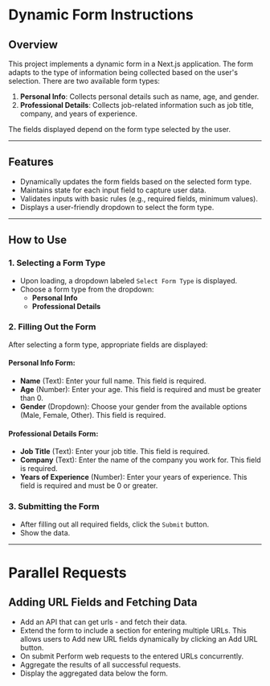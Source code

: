 # Dynamic Form Instructions

## Overview

This project implements a dynamic form in a Next.js application. The form adapts to the type of information being collected based on the user's selection. There are two available form types:

1. **Personal Info**: Collects personal details such as name, age, and gender.
2. **Professional Details**: Collects job-related information such as job title, company, and years of experience.

The fields displayed depend on the form type selected by the user.

---

## Features

- Dynamically updates the form fields based on the selected form type.
- Maintains state for each input field to capture user data.
- Validates inputs with basic rules (e.g., required fields, minimum values).
- Displays a user-friendly dropdown to select the form type.

---

## How to Use

### **1. Selecting a Form Type**

- Upon loading, a dropdown labeled `Select Form Type` is displayed.
- Choose a form type from the dropdown:
  - **Personal Info**
  - **Professional Details**

### **2. Filling Out the Form**

After selecting a form type, appropriate fields are displayed:

#### Personal Info Form:

- **Name** (Text): Enter your full name. This field is required.
- **Age** (Number): Enter your age. This field is required and must be greater than 0.
- **Gender** (Dropdown): Choose your gender from the available options (Male, Female, Other). This field is required.

#### Professional Details Form:

- **Job Title** (Text): Enter your job title. This field is required.
- **Company** (Text): Enter the name of the company you work for. This field is required.
- **Years of Experience** (Number): Enter your years of experience. This field is required and must be 0 or greater.

### **3. Submitting the Form**

- After filling out all required fields, click the `Submit` button.
- Show the data.

---

# Parallel Requests

## Adding URL Fields and Fetching Data

- Add an API that can get urls - and fetch their data.
- Extend the form to include a section for entering multiple URLs. This allows users to Add new URL fields dynamically by clicking an Add URL button.
- On submit Perform web requests to the entered URLs concurrently.
- Aggregate the results of all successful requests.
- Display the aggregated data below the form.

